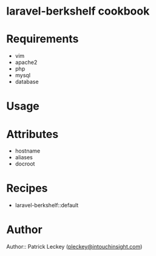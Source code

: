 # laravel-berkshelf cookbook

# Requirements

* vim
* apache2
* php
* mysql
* database

# Usage

# Attributes

* hostname
* aliases
* docroot

# Recipes

* laravel-berkshelf::default

# Author

Author:: Patrick Leckey (<pleckey@intouchinsight.com>)
